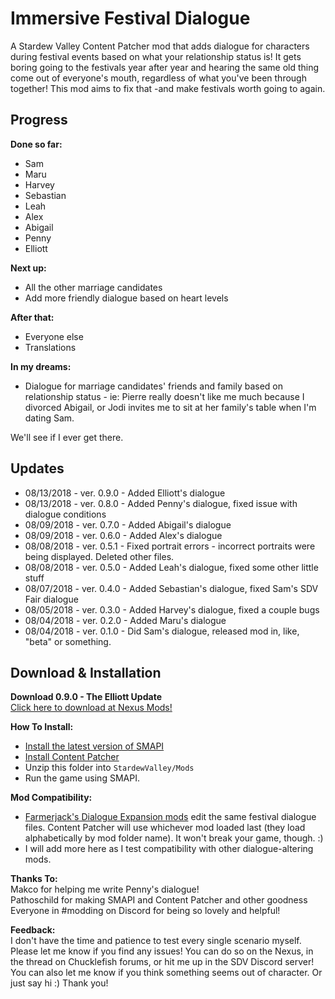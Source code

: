 # Immersive Festival Dialogue

A Stardew Valley Content Patcher mod that adds dialogue for characters during festival events based on what your relationship status is! It gets boring going to the festivals year after year and hearing the same old thing come out of everyone's mouth, regardless of what you've been through together! This mod aims to fix that -and make festivals worth going to again.

## Progress

**Done so far:**
- Sam
- Maru
- Harvey
- Sebastian
- Leah
- Alex
- Abigail
- Penny
- Elliott

**Next up:**
- All the other marriage candidates
- Add more friendly dialogue based on heart levels

**After that:**
- Everyone else
- Translations

**In my dreams:**
- Dialogue for marriage candidates' friends and family based on relationship status - ie: Pierre really doesn't like me much because I divorced Abigail, or Jodi invites me to sit at her family's table when I'm dating Sam. 

We'll see if I ever get there.

## Updates

- 08/13/2018 - ver. 0.9.0 - Added Elliott's dialogue
- 08/13/2018 - ver. 0.8.0 - Added Penny's dialogue, fixed issue with dialogue conditions
- 08/09/2018 - ver. 0.7.0 - Added Abigail's dialogue
- 08/09/2018 - ver. 0.6.0 - Added Alex's dialogue
- 08/08/2018 - ver. 0.5.1 - Fixed portrait errors - incorrect portraits were being displayed. Deleted other files.
- 08/08/2018 - ver. 0.5.0 - Added Leah's dialogue, fixed some other little stuff
- 08/07/2018 - ver. 0.4.0 - Added Sebastian's dialogue, fixed Sam's SDV Fair dialogue
- 08/05/2018 - ver. 0.3.0 - Added Harvey's dialogue, fixed a couple bugs
- 08/04/2018 - ver. 0.2.0 - Added Maru's dialogue
- 08/04/2018 - ver. 0.1.0 - Did Sam's dialogue, released mod in, like, "beta" or something.

## Download & Installation

**Download 0.9.0 - The Elliott Update**  
[Click here to download at Nexus Mods!](https://www.nexusmods.com/stardewvalley/mods/2612)

**How To Install:**  
- [Install the latest version of SMAPI](http://smapi.io)
- [Install Content Patcher](https://www.nexusmods.com/stardewvalley/mods/1915)
- Unzip this folder into `StardewValley/Mods`
- Run the game using SMAPI.

**Mod Compatibility:**  
- [Farmerjack's Dialogue Expansion mods](https://www.nexusmods.com/stardewvalley/users/52020651?tab=user+files) edit the same festival dialogue files. Content Patcher will use whichever mod loaded last (they load alphabetically by mod folder name). It won't break your game, though. :)
- I will add more here as I test compatibility with other dialogue-altering mods.

**Thanks To:**  
Makco for helping me write Penny's dialogue!  
Pathoschild for making SMAPI and Content Patcher and other goodness  
Everyone in #modding on Discord for being so lovely and helpful!

**Feedback:**  
I don't have the time and patience to test every single scenario myself. Please let me know if you find any issues! You can do so on the Nexus, in the thread on Chucklefish forums, or hit me up in the SDV Discord server! You can also let me know if you think something seems out of character. Or just say hi :) Thank you!
